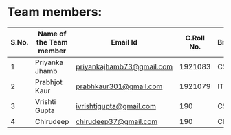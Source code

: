 
# Team members:

|**S.No.** | **Name of the Team member** | **Email Id** |**C.Roll No.** | **Branch** | **Area of Interest** | **Link of git repository** | 
|-------|------------|--------------|----------|----------|---------|-----|
| 1 | Priyanka Jhamb | priyankajhamb73@gmail.com | 1921083 |  CSE | Technology | [PriyankaJhamb](https://github.com/PriyankaJhamb) |
| 2 | Prabhjot Kaur | prabhkaur301@gmail.com |1921079 | IT | Technology | [Prabhjot Kaur](https://github.com/prabhkaur301) |
| 3 | Vrishti Gupta | ivrishtigupta@gmail.com |190 | CSE | Technology | [VrishtiGupta](https://github.com/VrishtiGupta) | 
| 4 | Chirudeep  | chirudeep37@gmail.com |190 | CE | Technology  | [chirudeep37](https://github.com/chirudeep37) |
